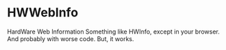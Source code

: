 # HWWebInfo
HardWare Web Information
Something like HWInfo, except in your browser. And probably with worse code. But, it works.
